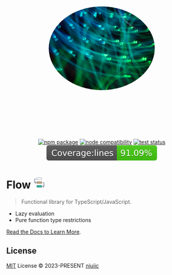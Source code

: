 <br/>

<p align="center">
  <a href="https://flow.niuiic.com" target="_blank" rel="noopener noreferrer">
  <svg fill="none" viewBox="0 0 300 300" width="300" height="300" xmlns="http://www.w3.org/2000/svg">
    <foreignObject width="100%" height="100%">
      <style>
        #flow-logo {
            border-radius: 50%;
        }
      </style>
      <img id="flow-logo" width="280" height="220" src="./docs/public/logo.jpeg" alt="Flow logo">
    </foreignObject>
  </svg>
  </a>
</p>

<br/>

<p align="center">
  <a href="https://npmjs.com/package/@niuiic/flow"><img src="https://img.shields.io/npm/v/@niuiic/flow.svg" alt="npm package"></a>
  <a href="https://nodejs.org/en/about/releases/"><img src="https://img.shields.io/node/v/@niuiic/flow.svg" alt="node compatibility"></a>
  <a href="https://github.com/niuiic/flow/tree/main/.github/workflows/test.yml"><img src="https://github.com/niuiic/flow/actions/workflows/test.yml/badge.svg" alt="test status"></a>
  <a href="https://github.com/niuiic/flow/tree/main/.github/workflows/coverage.yml"><img src="https://github.com/niuiic/flow/blob/coverage/badge-lines.svg" alt="test coverage"></a>
</p>

# Flow <img width="32" src="./docs/public/flow.svg"/>

> Functional library for TypeScript/JavaScript.

- Lazy evaluation
- Pure function type restrictions

[Read the Docs to Learn More](https://flow.niuiic.com).

## License

[MIT](LICENSE) License © 2023-PRESENT [niuiic](https://github.com/niuiic)
